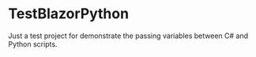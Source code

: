 # TestBlazorPython
Just a test project for demonstrate the passing variables between C# and Python scripts.
